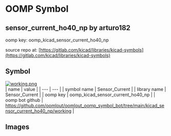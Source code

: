 # OOMP Symbol  
## sensor_current_ho40_np  by arturo182  
  
oomp key: oomp_kicad_sensor_current_ho40_np  
  
source repo at: [https://gitlab.com/kicad/libraries/kicad-symbols](https://gitlab.com/kicad/libraries/kicad-symbols)  
## Symbol  
  
[![working.png](working_600.png)](working.png)  
| name | value | 
| --- | --- | 
| symbol name | Sensor_Current | 
| library name | Sensor_Current | 
| oomp key | oomp_kicad_sensor_current_ho40_np | 
| oomp bot github | https://github.com/oomlout/oomlout_oomp_symbol_bot/tree/main/kicad_sensor_current_ho40_np/working | 
## Images  
